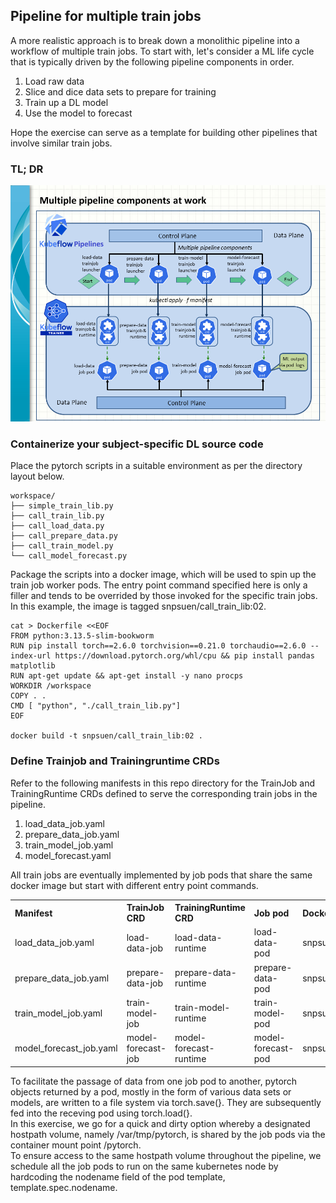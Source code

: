 ## Pipeline for multiple train jobs

A more realistic approach is to break down a monolithic pipeline into a workflow of multiple train jobs. To start with, let's consider a ML life cycle that is typically driven by the following pipeline components in order.
1. Load raw data
2. Slice and dice data sets to prepare for training
3. Train up a DL model
4. Use the model to forecast

Hope the exercise can serve as a template for building other pipelines that involve similar train jobs. 

### TL; DR

![Multiple_pipeline_coomponents](multiple_pipeline_components.png)

### Containerize your subject-specific DL source code

Place the pytorch scripts in a suitable environment as per the directory layout below.
```
workspace/
├── simple_train_lib.py
├── call_train_lib.py
├── call_load_data.py
├── call_prepare_data.py
├── call_train_model.py
└── call_model_forecast.py
```

Package the scripts into a docker image, which will be used to spin up the train job worker pods. The entry point command specified here is only a filler and tends to be overrided by those invoked for the specific train jobs. In this example, the image is tagged snpsuen/call_train_lib:02.
```
cat > Dockerfile <<EOF
FROM python:3.13.5-slim-bookworm
RUN pip install torch==2.6.0 torchvision==0.21.0 torchaudio==2.6.0 --index-url https://download.pytorch.org/whl/cpu && pip install pandas matplotlib
RUN apt-get update && apt-get install -y nano procps
WORKDIR /workspace
COPY . .
CMD [ "python", "./call_train_lib.py"]
EOF

docker build -t snpsuen/call_train_lib:02 .
```

### Define Trainjob and Trainingruntime CRDs

Refer to the following manifests in this repo directory for the TrainJob and TrainingRuntime CRDs defined to serve the corresponding train jobs in the pipeline.
1. load_data_job.yaml
2. prepare_data_job.yaml
3. train_model_job.yaml
4. model_forecast.yaml

All train jobs are eventually implemented by job pods that share the same docker image but start with different entry point commands.
<table>
	<tr>
		<th scope="col" align="left">Manifest</th>
		<th scope="col" align="left">TrainJob CRD</th>
		<th scope="col" align="left">TrainingRuntime CRD</th>
		<th scope="col" align="left">Job pod</th>
		<th scope="col" align="left">Docker Image</th>
		<th scope="col" align="left">Entry Point Command</th>
	</tr>
	<tr>
		<td align="left">load_data_job.yaml</td>
		<td align="left">load-data-job</td>
		<td align="left">load-data-runtime</td>
		<td align="left">load-data-pod</td>
		<td align="left">snpsuen/call_train_lib:02</td>
		<td align="left">python ./call_load_data.py</td>			
	</tr>
	<tr>
		<td align="left">prepare_data_job.yaml</td>
		<td align="left">prepare-data-job</td>
		<td align="left">prepare-data-runtime</td>
		<td align="left">prepare-data-pod</td>
		<td align="left">snpsuen/call_train_lib:02</td>
		<td align="left">python ./call_prepare_data.py</td>
	</tr>
	<tr>
		<td align="left">train_model_job.yaml</td>
		<td align="left">train-model-job</td>
		<td align="left">train-model-runtime</td>
		<td align="left">train-model-pod</td>
		<td align="left">snpsuen/call_train_lib:02</td>
		<td align="left">python ./call_train_model.py</td>
	</tr>
	<tr>
		<td align="left">model_forecast_job.yaml</td>
		<td align="left">model-forecast-job</td>
		<td align="left">model-forecast-runtime</td>
		<td align="left">model-forecast-pod</td>
		<td align="left">snpsuen/call_train_lib:02</td>
		<td align="left">python ./call_model_forecast.py</td>
	</tr>
</table>

To facilitate the passage of data from one job pod to another, pytorch objects returned by a pod, mostly in the form of various data sets or models, are written to a file system via torch.save(}. They are subsequently fed into the receving pod using torch.load(}. <br>
In this exercise, we go for a quick and dirty option whereby a designated hostpath volume, namely /var/tmp/pytorch, is shared by the job pods via the container mount point /pytorch. <br>
To ensure access to the same hostpath volume throughout the pipeline, we schedule all the job pods to run on the same kubernetes node by hardcoding the nodename field of the pod template, template.spec.nodename. 
